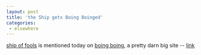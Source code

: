 ```yaml
---
layout: post
title: 'the Ship gets Boing Boinged'
categories:
 - elsewhere
---
```


<a href="http://ship-of-fools.com/">ship of fools</a> is mentioned today on <a href="http://www.boingboing.net/">boing boing</a>, a pretty darn big site -- <a href="http://boingboing.net/2003_01_01_archive.html#90159124">link</a>

